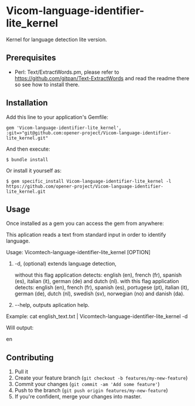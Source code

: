 Vicom-language-identifier-lite_kernel
=====================================

Kernel for language detection lite version.

## Prerequisites

  * Perl: Text/ExtractWords.pm, please refer to https://github.com/gitpan/Text-ExtractWords and read the readme there so see how to install there.

## Installation


Add this line to your application's Gemfile:

    gem 'Vicom-language-identifier-lite_kernel', :git=>"git@github.com:opener-project/Vicom-language-identifier-lite_kernel.git"

And then execute:

    $ bundle install

Or install it yourself as:

    $ gem specific_install Vicom-language-identifier-lite_kernel -l https://github.com/opener-project/Vicom-language-identifier-lite_kernel.git

## Usage

Once installed as a gem you can access the gem from anywhere:

This aplication reads a text from standard input in order to identify language.

Usage: Vicomtech-language-identifier-lite_kernel [OPTION]

1. -d,	(optional) extends language detection,

	without this flag application detects:
	english (en), french (fr), spanish (es), italian (it),
	german (de) and dutch (nl).
	with this flag application detects:
	english (en), french (fr), spanish (es), portugese (pt),
	italian (it), german (de), dutch (nl), swedish (sv),
	norwegian (no) and danish (da).

2. --help,	outputs aplication help.

Example: cat english_text.txt | Vicomtech-language-identifier-lite_kernel -d

Will output:

en


## Contributing

1. Pull it
2. Create your feature branch (`git checkout -b features/my-new-feature`)
3. Commit your changes (`git commit -am 'Add some feature'`)
4. Push to the branch (`git push origin features/my-new-feature`)
5. If you're confident, merge your changes into master.
